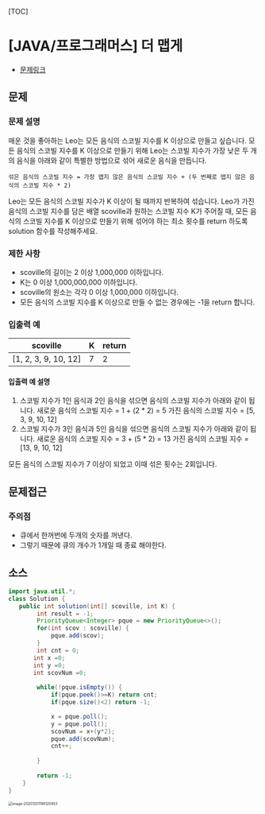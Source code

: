 [TOC]

# [JAVA/프로그래머스] 더 맵게

- [문제링크](https://programmers.co.kr/learn/courses/30/lessons/42626)

## 문제

### 문제 설명

매운 것을 좋아하는 Leo는 모든 음식의 스코빌 지수를 K 이상으로 만들고 싶습니다. 모든 음식의 스코빌 지수를 K 이상으로 만들기 위해 Leo는 스코빌 지수가 가장 낮은 두 개의 음식을 아래와 같이 특별한 방법으로 섞어 새로운 음식을 만듭니다.

```
섞은 음식의 스코빌 지수 = 가장 맵지 않은 음식의 스코빌 지수 + (두 번째로 맵지 않은 음식의 스코빌 지수 * 2)
```

Leo는 모든 음식의 스코빌 지수가 K 이상이 될 때까지 반복하여 섞습니다.
Leo가 가진 음식의 스코빌 지수를 담은 배열 scoville과 원하는 스코빌 지수 K가 주어질 때, 모든 음식의 스코빌 지수를 K 이상으로 만들기 위해 섞어야 하는 최소 횟수를 return 하도록 solution 함수를 작성해주세요.

### 제한 사항

- scoville의 길이는 2 이상 1,000,000 이하입니다.
- K는 0 이상 1,000,000,000 이하입니다.
- scoville의 원소는 각각 0 이상 1,000,000 이하입니다.
- 모든 음식의 스코빌 지수를 K 이상으로 만들 수 없는 경우에는 -1을 return 합니다.

### 입출력 예

| scoville             | K    | return |
| -------------------- | ---- | ------ |
| [1, 2, 3, 9, 10, 12] | 7    | 2      |

#### 입출력 예 설명

1. 스코빌 지수가 1인 음식과 2인 음식을 섞으면 음식의 스코빌 지수가 아래와 같이 됩니다.
   새로운 음식의 스코빌 지수 = 1 + (2 * 2) = 5
   가진 음식의 스코빌 지수 = [5, 3, 9, 10, 12]
2. 스코빌 지수가 3인 음식과 5인 음식을 섞으면 음식의 스코빌 지수가 아래와 같이 됩니다.
   새로운 음식의 스코빌 지수 = 3 + (5 * 2) = 13
   가진 음식의 스코빌 지수 = [13, 9, 10, 12]

모든 음식의 스코빌 지수가 7 이상이 되었고 이때 섞은 횟수는 2회입니다.



## 문제접근

### 주의점

- 큐에서 한꺼번에 두개의 숫자를 꺼낸다. 
- 그렇기 때문에 큐의 개수가 1개일 때 종료 해야한다.  



## 소스

```java
import java.util.*;
class Solution {
   public int solution(int[] scoville, int K) {
        int result = -1;
        PriorityQueue<Integer> pque = new PriorityQueue<>();
        for(int scov : scoville) {
        	pque.add(scov);
        }
        int cnt = 0;
       int x =0;
       int y =0;
       int scovNum =0;
       
        while(!pque.isEmpty()) {
            if(pque.peek()>=K) return cnt;
            if(pque.size()<2) return -1;

            x = pque.poll();
        	y = pque.poll();
        	scovNum = x+(y*2);
        	pque.add(scovNum);
        	cnt++;
        	
        }
        
        return -1;
    }
}
```

<img src="https://tva1.sinaimg.cn/large/0081Kckwgy1gl8jknfkc0j30js0wiaf7.jpg" alt="image-20201201194120453" style="zoom:50%;" /> 